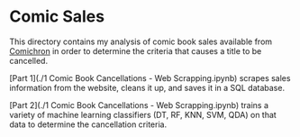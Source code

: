 # Comic Sales

This directory contains my analysis of comic book sales available from [Comichron](http://www.comichron.com/monthlycomicssales.html) in order to determine the criteria that causes a title to be cancelled.

[Part 1](./1 Comic Book Cancellations - Web Scrapping.ipynb) scrapes sales information from the website, cleans it up, and saves it in a SQL database.

[Part 2](./1 Comic Book Cancellations - Web Scrapping.ipynb) trains a variety of machine learning classifiers (DT, RF, KNN, SVM, QDA) on that data to determine the cancellation criteria.

